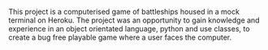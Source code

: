 This project is a computerised game of battleships housed in a mock terminal on Heroku. The project was an opportunity to gain knowledge and experience in an object orientated language, python and use classes, to create a bug free playable game where a user faces the computer. 

